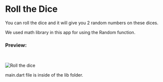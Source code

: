 # Roll the Dice
You can roll the dice and it will give you 2 random numbers on these dices.

We used math library in this app for using the Random function.<br>

### Preview:
<br>

![Roll the dice](https://user-images.githubusercontent.com/118076077/209688218-b67bf5d6-7075-433a-84d0-4b4a1e2e02f1.gif)

main.dart file is inside of the lib folder.
